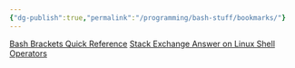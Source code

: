 ```yaml
---
{"dg-publish":true,"permalink":"/programming/bash-stuff/bookmarks/"}
---
```



[Bash Brackets Quick Reference](https://dev.to/rpalo/bash-brackets-quick-reference-4eh6)
[Stack Exchange Answer on Linux Shell Operators](https://unix.stackexchange.com/questions/159513/what-are-the-shells-control-and-redirection-operators)



